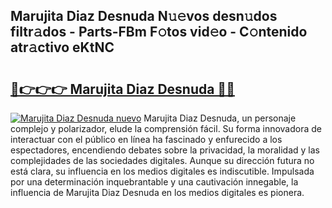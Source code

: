 ## Marujita Diaz Desnuda N𝚞𝚎vos desn𝚞dos filtr𝚊dos - Parts-FBm F𝚘tos vid𝚎o - C𝚘ntenido atr𝚊ctivo eKtNC

# <h2><a href="http://mbci9d6.tromn.icu/?c=Marujita+Diaz+Desnuda">🔗👉👉👉 Marujita Diaz Desnuda 🔗🔗</a></h2>

[![Marujita Diaz Desnuda nuevo](https://i.imgur.com/pEAQMta.gif)](http://mbci9d6.tromn.icu/?c=Marujita+Diaz+Desnuda)
Marujita Diaz Desnuda, un personaje complejo y polarizador, elude la comprensión fácil. Su forma innovadora de interactuar con el público en línea ha fascinado y enfurecido a los espectadores, encendiendo debates sobre la privacidad, la moralidad y las complejidades de las sociedades digitales. Aunque su dirección futura no está clara, su influencia en los medios digitales es indiscutible. Impulsada por una determinación inquebrantable y una cautivación innegable, la influencia de Marujita Diaz Desnuda en los medios digitales es pionera.
